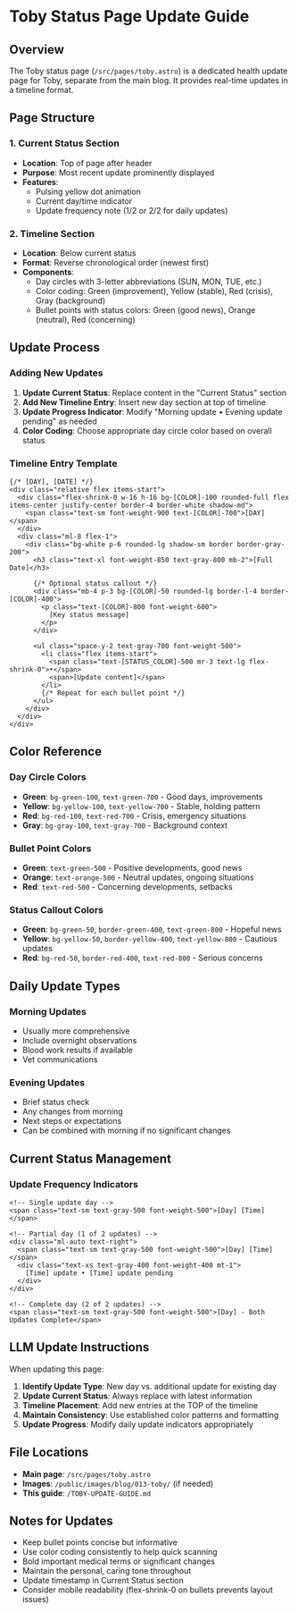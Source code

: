 # Toby Status Page Update Guide

## Overview
The Toby status page (`/src/pages/toby.astro`) is a dedicated health update page for Toby, separate from the main blog. It provides real-time updates in a timeline format.

## Page Structure

### 1. Current Status Section
- **Location**: Top of page after header
- **Purpose**: Most recent update prominently displayed
- **Features**: 
  - Pulsing yellow dot animation
  - Current day/time indicator
  - Update frequency note (1/2 or 2/2 for daily updates)

### 2. Timeline Section
- **Location**: Below current status
- **Format**: Reverse chronological order (newest first)
- **Components**: 
  - Day circles with 3-letter abbreviations (SUN, MON, TUE, etc.)
  - Color coding: Green (improvement), Yellow (stable), Red (crisis), Gray (background)
  - Bullet points with status colors: Green (good news), Orange (neutral), Red (concerning)

## Update Process

### Adding New Updates
1. **Update Current Status**: Replace content in the "Current Status" section
2. **Add New Timeline Entry**: Insert new day section at top of timeline
3. **Update Progress Indicator**: Modify "Morning update • Evening update pending" as needed
4. **Color Coding**: Choose appropriate day circle color based on overall status

### Timeline Entry Template
```astro
{/* [DAY], [DATE] */}
<div class="relative flex items-start">
  <div class="flex-shrink-0 w-16 h-16 bg-[COLOR]-100 rounded-full flex items-center justify-center border-4 border-white shadow-md">
    <span class="text-sm font-weight-900 text-[COLOR]-700">[DAY]</span>
  </div>
  <div class="ml-8 flex-1">
    <div class="bg-white p-6 rounded-lg shadow-sm border border-gray-200">
      <h3 class="text-xl font-weight-850 text-gray-800 mb-2">[Full Date]</h3>
      
      {/* Optional status callout */}
      <div class="mb-4 p-3 bg-[COLOR]-50 rounded-lg border-l-4 border-[COLOR]-400">
        <p class="text-[COLOR]-800 font-weight-600">
          [Key status message]
        </p>
      </div>
      
      <ul class="space-y-2 text-gray-700 font-weight-500">
        <li class="flex items-start">
          <span class="text-[STATUS_COLOR]-500 mr-3 text-lg flex-shrink-0">•</span>
          <span>[Update content]</span>
        </li>
        {/* Repeat for each bullet point */}
      </ul>
    </div>
  </div>
</div>
```

## Color Reference

### Day Circle Colors
- **Green**: `bg-green-100`, `text-green-700` - Good days, improvements
- **Yellow**: `bg-yellow-100`, `text-yellow-700` - Stable, holding pattern
- **Red**: `bg-red-100`, `text-red-700` - Crisis, emergency situations
- **Gray**: `bg-gray-100`, `text-gray-700` - Background context

### Bullet Point Colors
- **Green**: `text-green-500` - Positive developments, good news
- **Orange**: `text-orange-500` - Neutral updates, ongoing situations
- **Red**: `text-red-500` - Concerning developments, setbacks

### Status Callout Colors
- **Green**: `bg-green-50`, `border-green-400`, `text-green-800` - Hopeful news
- **Yellow**: `bg-yellow-50`, `border-yellow-400`, `text-yellow-800` - Cautious updates
- **Red**: `bg-red-50`, `border-red-400`, `text-red-800` - Serious concerns

## Daily Update Types

### Morning Updates
- Usually more comprehensive
- Include overnight observations
- Blood work results if available
- Vet communications

### Evening Updates
- Brief status check
- Any changes from morning
- Next steps or expectations
- Can be combined with morning if no significant changes

## Current Status Management

### Update Frequency Indicators
```astro
<!-- Single update day -->
<span class="text-sm text-gray-500 font-weight-500">[Day] [Time]</span>

<!-- Partial day (1 of 2 updates) -->
<div class="ml-auto text-right">
  <span class="text-sm text-gray-500 font-weight-500">[Day] [Time]</span>
  <div class="text-xs text-gray-400 font-weight-400 mt-1">
    [Time] update • [Time] update pending
  </div>
</div>

<!-- Complete day (2 of 2 updates) -->
<span class="text-sm text-gray-500 font-weight-500">[Day] - Both Updates Complete</span>
```

## LLM Update Instructions

When updating this page:

1. **Identify Update Type**: New day vs. additional update for existing day
2. **Update Current Status**: Always replace with latest information
3. **Timeline Placement**: Add new entries at the TOP of the timeline
4. **Maintain Consistency**: Use established color patterns and formatting
5. **Update Progress**: Modify daily update indicators appropriately

## File Locations
- **Main page**: `/src/pages/toby.astro`
- **Images**: `/public/images/blog/013-toby/` (if needed)
- **This guide**: `/TOBY-UPDATE-GUIDE.md`

## Notes for Updates
- Keep bullet points concise but informative
- Use color coding consistently to help quick scanning
- Bold important medical terms or significant changes
- Maintain the personal, caring tone throughout
- Update timestamp in Current Status section
- Consider mobile readability (flex-shrink-0 on bullets prevents layout issues)
